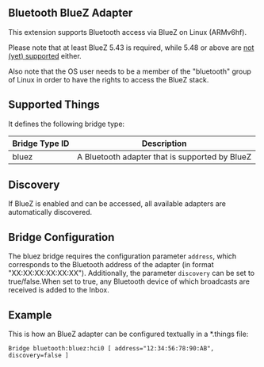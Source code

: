 ## Bluetooth BlueZ Adapter

This extension supports Bluetooth access via BlueZ on Linux (ARMv6hf).

Please note that at least BlueZ 5.43 is required, while 5.48 or above are [not (yet) supported](https://github.com/intel-iot-devkit/tinyb/issues/131) either.

Also note that the OS user needs to be a member of the "bluetooth" group of Linux in order to have the rights to access the BlueZ stack.

## Supported Things

It defines the following bridge type:

| Bridge Type ID | Description                                                               |
|----------------|---------------------------------------------------------------------------|
| bluez          | A Bluetooth adapter that is supported by BlueZ                            |


## Discovery

If BlueZ is enabled and can be accessed, all available adapters are automatically discovered.

## Bridge Configuration

The bluez bridge requires the configuration parameter `address`, which corresponds to the Bluetooth address of the adapter (in format "XX:XX:XX:XX:XX:XX").
Additionally, the parameter `discovery` can be set to true/false.When set to true, any Bluetooth device of which broadcasts are received is added to the Inbox.

## Example

This is how an BlueZ adapter can be configured textually in a *.things file:

```
Bridge bluetooth:bluez:hci0 [ address="12:34:56:78:90:AB", discovery=false ]
```
